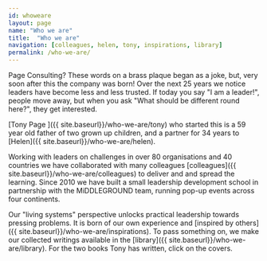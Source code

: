 ```yaml
---
id: whoweare
layout: page
name: "Who we are"
title:  "Who we are"
navigation: [colleagues, helen, tony, inspirations, library]
permalink: /who-we-are/
---
```


Page Consulting? These words on a brass plaque began as a joke, but, very soon after this the company was born! Over the next 25 years we notice leaders have become less and less trusted. If today you say "I am a leader!", people move away, but when you ask "What should be different round here?", they get interested. 

[Tony Page ]({{ site.baseurl}}/who-we-are/tony) who started this is a 59 year old father of two grown up children, and a partner for 34 years to [Helen]({{ site.baseurl}}/who-we-are/helen). 

Working with leaders on challenges in over 80 organisations and 40 countries we have collaborated with many colleagues [colleagues]({{ site.baseurl}}/who-we-are/colleagues) to deliver and and spread the learning. Since 2010 we have built a small leadership development school in partnership with the MiDDLEGROUND team, running pop-up events across four continents. 

Our "living systems" perspective unlocks practical leadership towards pressing problems. It is born of our own experience and [inspired by others]({{ site.baseurl}}/who-we-are/inspirations). To pass something on, we make our collected writings available in the [library]({{ site.baseurl}}/who-we-are/library). For the two books Tony has written, click on the covers. 

 


